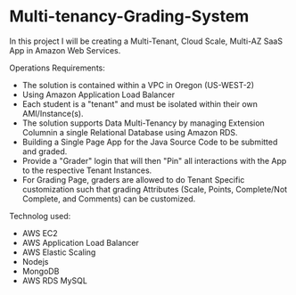 # Multi-tenancy-Grading-System
In this project I will be creating a Multi-Tenant, Cloud Scale, Multi-AZ SaaS App in Amazon Web Services.

Operations Requirements:

- The solution is contained within a VPC in Oregon (US-WEST-2)
- Using Amazon Application Load Balancer
- Each student is a "tenant" and must be isolated within their own AMI/Instance(s).
- The solution supports Data Multi-Tenancy by managing Extension Columnin a single Relational Database using Amazon RDS.
- Building a Single Page App for the Java Source Code to be submitted and graded.
- Provide a "Grader" login that will then "Pin" all interactions with the App to the respective Tenant Instances.
- For Grading Page, graders are allowed to do Tenant Specific customization such that grading Attributes (Scale, Points, Complete/Not Complete, and Comments) can be customized.

Technolog used:
- AWS EC2
- AWS Application Load Balancer
- AWS Elastic Scaling
- Nodejs
- MongoDB
- AWS RDS MySQL
